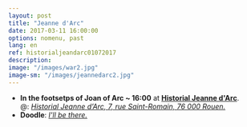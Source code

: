 ```yaml
---
layout: post
title: "Jeanne d'Arc"
date: 2017-03-11 16:00:00
options: nomenu, past
lang: en
ref: historialjeandarc01072017
description: 
image: "/images/war2.jpg"
image-sm: "/images/jeannedarc2.jpg"
---
```

<ul>
<li> <h4 style="display: inline;">In the footsetps of Joan of Arc ~ 16:00</h4>
at <a href="http://www.historial-jeannedarc.fr/"> <b>Historial Jeanne d'Arc</b></a>.
  <br>
  @: <a href="https://goo.gl/maps/TWjMWthjcZU2"><i>Historial Jeanne d’Arc, 7, rue Saint-Romain, 76 000 Rouen.</i></a>
  </li>
<li>
<h4 style="display: inline;">Doodle</h4>: <a href="http://doodle.com/poll/52uhx7bp3ep8iaf8"> <i>I'll be there.</i></a>
</li>
</ul>